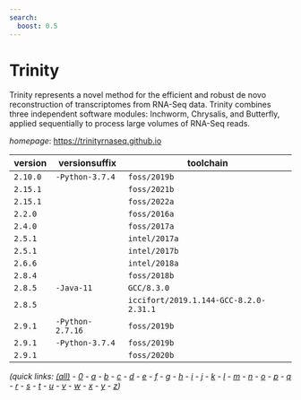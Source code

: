 ```yaml
---
search:
  boost: 0.5
---
```

# Trinity

Trinity represents a novel method for the efficient and robust de novo reconstruction  of transcriptomes from RNA-Seq data. Trinity combines three independent software modules: Inchworm,  Chrysalis, and Butterfly, applied sequentially to process large volumes of RNA-Seq reads.

*homepage*: <https://trinityrnaseq.github.io>

version | versionsuffix | toolchain
--------|---------------|----------
``2.10.0`` | ``-Python-3.7.4`` | ``foss/2019b``
``2.15.1`` |  | ``foss/2021b``
``2.15.1`` |  | ``foss/2022a``
``2.2.0`` |  | ``foss/2016a``
``2.4.0`` |  | ``foss/2017a``
``2.5.1`` |  | ``intel/2017a``
``2.5.1`` |  | ``intel/2017b``
``2.6.6`` |  | ``intel/2018a``
``2.8.4`` |  | ``foss/2018b``
``2.8.5`` | ``-Java-11`` | ``GCC/8.3.0``
``2.8.5`` |  | ``iccifort/2019.1.144-GCC-8.2.0-2.31.1``
``2.9.1`` | ``-Python-2.7.16`` | ``foss/2019b``
``2.9.1`` | ``-Python-3.7.4`` | ``foss/2019b``
``2.9.1`` |  | ``foss/2020b``


*(quick links: [(all)](../index.md) - [0](../0/index.md) - [a](../a/index.md) - [b](../b/index.md) - [c](../c/index.md) - [d](../d/index.md) - [e](../e/index.md) - [f](../f/index.md) - [g](../g/index.md) - [h](../h/index.md) - [i](../i/index.md) - [j](../j/index.md) - [k](../k/index.md) - [l](../l/index.md) - [m](../m/index.md) - [n](../n/index.md) - [o](../o/index.md) - [p](../p/index.md) - [q](../q/index.md) - [r](../r/index.md) - [s](../s/index.md) - [t](../t/index.md) - [u](../u/index.md) - [v](../v/index.md) - [w](../w/index.md) - [x](../x/index.md) - [y](../y/index.md) - [z](../z/index.md))*

